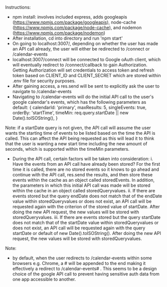 Instructions:
- npm install: involves included express, adds googleapis (https://www.npmjs.com/package/googleapis), node-cache (https://www.npmjs.com/package/node-cache), and nodemon (https://www.npmjs.com/package/nodemon)
- After installation, cd into directory and run 'npm start'
- On going to localhost:3007/, depending on whether the user has made an API call already, the user will either be redirected to /connect or /calendar-events
- localhost:3007/connect will be connected to Google oAuth client, which will eventually redirect to /connect/callback to gain Authorization. Getting Authorization will set credentials to access token and refresh token based on CLIENT_ID and CLIENT_SECRET which are stored within .env file for security purposes.
- After gaining access, a res.send will be sent to explicitly ask the user to navigate to /calendar-events
- Navigating to /calendar-events will do the initial API call to the user's google calendar's events, which has the following parameters as default:
{
  calendarId: 'primary',
  maxResults: 5,
  singleEvents: true,
  orderBy: 'startTime',
  timeMin: req.query.startDate || new Date().toISOString(),
}

Note: if a startDate query is not given, the API call will assume the user wants the starting time of events to be listed based on the time the API is called. This can affect the API being requested as this will lead it to think that the user is wanting a new start time including the new amount of seconds, which is supported within the timeMin parameters.

- During the API call, certain factors will be taken into consideration:
  i.
    Have the events from an API call have already been stored? For the first time it is called, there are no stored events so it knows to go ahead and continue with the API call, res.send the results, and then store these events within the cache as an object called storedEvents. In addition, the parameters in which this initial API call was made will be stored within the cache in an object called storedQueryvalues.
  ii.
    If there are events stored but the query endDate does not match that of the endDate value within storedQueryvalues or does not exist, an API call will be requested again with the criterion of the stored value of startDate. After doing the new API request, the new values will be stored with storedQueryvalues.
  iii.
    If there are events stored but the query startDate does not match that of the startDate value within storedQueryvalues or does not exist, an API call will be requested again with the query startDate or default of new Date().toISOString(). After doing the new API request, the new values will be stored with storedQueryvalues.

Note:
- by default, when the user redirects to /calendar-events within some browsers e.g. Chrome, a # will be appended to the end making it effectively a redirect to /calendar-events# . This seems to be a design choice of the google API call to prevent having sensitive auth data from one app accessible to another.
